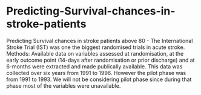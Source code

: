 # Predicting-Survival-chances-in-stroke-patients
Predicting Survival chances in stroke patients above 80 - The International Stroke Trial (IST) was one the biggest randomised trials in acute stroke. Methods: Available data on variables assessed at randomisation, at the early outcome point (14-days after randomisation or prior discharge) and at 6-months were extracted and made publically available. This data was collected over six years from 1991 to 1996. However the pilot phase was from 1991 to 1993. We will not be considering pilot phase since during that phase most of the variables were unavailable.
